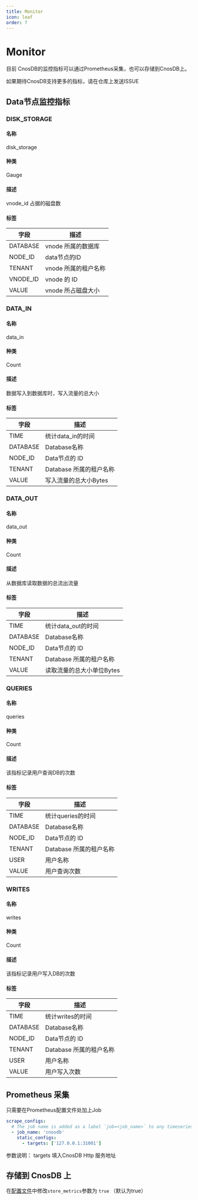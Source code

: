 ```yaml
---
title: Monitor
icon: leaf
order: 7
---
```


# Monitor

目前 CnosDB的监控指标可以通过Prometheus采集，也可以存储到CnosDB上。

如果期待CnosDB支持更多的指标，请在仓库上发送ISSUE

## Data节点监控指标

### DISK_STORAGE
#### 名称
disk_storage
#### 种类
Gauge
#### 描述
vnode_id 占据的磁盘数

#### 标签

| 字段       | 描述              |
|----------|-----------------|
| DATABASE | vnode 所属的数据库    |
| NODE_ID  | data节点的ID       |
| TENANT   | vnode 所属的租户名称   |
| VNODE_ID | vnode 的 ID      |
| VALUE    | vnode 所占磁盘大小    |


### DATA_IN

#### 名称
data_in
#### 种类
Count
#### 描述
数据写入到数据库时，写入流量的总大小
#### 标签

| 字段       | 描述               |
|----------|------------------|
| TIME     | 统计data_in的时间     |
| DATABASE | Database名称       |
| NODE_ID  | Data节点的 ID       |
| TENANT   | Database 所属的租户名称 |
| VALUE    | 写入流量的总大小Bytes         |


### DATA_OUT
#### 名称
data_out
#### 种类
Count
#### 描述
从数据库读取数据的总流出流量
#### 标签

| 字段       | 描述               |
|----------|------------------|
| TIME     | 统计data_out的时间    |
| DATABASE | Database名称       |
| NODE_ID  | Data节点的 ID       |
| TENANT   | Database 所属的租户名称 |
| VALUE    | 读取流量的总大小单位Bytes         |

### QUERIES

#### 名称
queries
#### 种类
Count
#### 描述
该指标记录用户查询DB的次数
#### 标签


| 字段       | 描述               |
|----------|------------------|
| TIME     | 统计queries的时间     |
| DATABASE | Database名称       |
| NODE_ID  | Data节点的 ID       |
| TENANT   | Database 所属的租户名称 |
| USER     | 用户名称             |
| VALUE    | 用户查询次数           |

### WRITES

#### 名称
writes
#### 种类
Count
#### 描述
该指标记录用户写入DB的次数
#### 标签

| 字段       | 描述               |
|----------|------------------|
| TIME     | 统计writes的时间      |
| DATABASE | Database名称       |
| NODE_ID  | Data节点的 ID       |
| TENANT   | Database 所属的租户名称 |
| USER     | 用户名称             |
| VALUE    | 用户写入次数           |


## Prometheus 采集

只需要在Prometheus配置文件处加上Job
```yaml
scrape_configs:
  # The job name is added as a label `job=<job_name>` to any timeseries scraped from this config.
  - job_name: 'cnosdb'
    static_configs:
      - targets: ['127.0.0.1:31001']
```
参数说明：
targets 填入CnosDB Http 服务地址


## 存储到 CnosDB 上

在[配置文件](cluster.md#配置项-cluster)中修改`store_metrics`参数为 `true` （默认为true）

